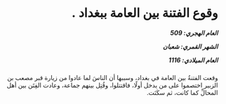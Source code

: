 <h1 dir="rtl">وقوع الفتنة بين العامة ببغداد .</h1>

<h5 dir="rtl">العام الهجري:  509

الشهر القمري: شعبان

العام الميلادي: 1116</h5>

<p dir="rtl">وقعت الفتنةُ بين العامة في بغداد، وسببها أن الناسَ لما عادوا من زيارة قبر مصعب بن الزبير اختصموا على من يدخل أولًا، فاقتتلوا، وقُتِل بينهم جماعة، وعادت الفِتَن بين أهل المحالِّ كما كانت، ثم سكَنَت.</p></br>
